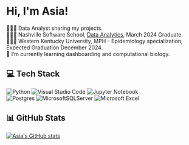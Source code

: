 # Hi, I'm Asia!

👩🏾‍💻 Data Analyst sharing my projects.<br />
👩🏾‍🎓 Nashville Software School, [Data Analytics](https://nashvillesoftwareschool.com/programs/data-analytics-part-time), March 2024 Graduate.<br />
👩🏾‍🎓 Western Kentucky University, MPH - Epidemiology specialization, Expected Graduation December 2024.<br />
🌱 I’m currently learning dashboarding and computational biology.<br />

## 💻 Tech Stack
<!-- Github Tags from [https://github.com/Ileriayo] (https://github.com/Ileriayo/markdown-badges) -->
![Python](https://img.shields.io/badge/python-3670A0?style=for-the-badge&logo=python&logoColor=ffdd54)
![Visual Studio Code](https://img.shields.io/badge/Visual%20Studio%20Code-0078d7.svg?style=for-the-badge&logo=visual-studio-code&logoColor=white)
![Jupyter Notebook](https://img.shields.io/badge/jupyter-%23FA0F00.svg?style=for-the-badge&logo=jupyter&logoColor=white) <br />
![Postgres](https://img.shields.io/badge/postgres-%23316192.svg?style=for-the-badge&logo=postgresql&logoColor=white)
![MicrosoftSQLServer](https://img.shields.io/badge/Microsoft%20SQL%20Server-CC2927?style=for-the-badge&logo=microsoft%20sql%20server&logoColor=white)
![Microsoft Excel](https://img.shields.io/badge/Microsoft_Excel-217346?style=for-the-badge&logo=microsoft-excel&logoColor=white)

## 📊 GitHub Stats
<!-- Github Stats from [https://github.com/anuraghazra/](https://github.com/anuraghazra/github-readme-stats?tab=readme-ov-file) -->
[![Asia's GitHub stats](https://github-readme-stats.vercel.app/api?username=asiailarkin)](https://github.com/anuraghazra/github-readme-stats)

<!--
**Asiailarkin/asiailarkin** is a ✨ _special_ ✨ repository because its `README.md` (this file) appears on your GitHub profile.

Here are some ideas to get you started:

- 🔭 I’m currently working on ...
- 🌱 I’m currently learning ...
- 👯 I’m looking to collaborate on ...
- 🤔 I’m looking for help with ...
- 💬 Ask me about ...
- 📫 How to reach me: ...
- 😄 Pronouns: ...
- ⚡ Fun fact: ...
-->
